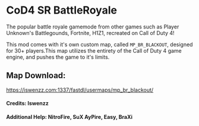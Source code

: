 # CoD4 SR BattleRoyale

The popular battle royale gamemode from other games such as Player Unknown's Battlegounds, Fortnite, H1Z1, recreated on Call of Duty 4!

This mod comes with it's own custom map, called ``MP_BR_BLACKOUT``, designed for 30+ players.This map utilizes the entirety of the Call of Duty 4 game engine, and pushes the game to it's limits.

## Map Download: 
https://iswenzz.com:1337/fastdl/usermaps/mp_br_blackout/

#### Credits: Iswenzz

#### Additional Help: NitroFire, SuX AyPire, Easy, BraXi
